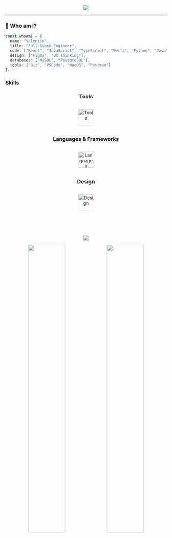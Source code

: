 <!-- Banner with aesthetic gradient -->
<!-- Banner with aesthetic gradient -->
<!-- Banner with aesthetic gradient -->
<div align="center">
  <img src="https://capsule-render.vercel.app/api?type=waving&color=0:36D1DC,100:5B86E5&height=200&section=header&text=valentin%20-%20CS%20Student%20and%20Developer&fontSize=35&fontAlignY=40&textColor=ffffff" />
</div>

---

### 🧠 Who am I?

```ts
const whoAmI = {
  name: "Valentin",
  title: "Full-Stack Engineer",
  code: ["React", "JavaScript", "TypeScript", "Swift", "Python", "Java", "Node.js"],
  design: ["Figma", "UX Thinking"],
  databases: ["MySQL", "PostgreSQL"],
  tools: ["Git", "VSCode", "macOS", "Postman"]
};
```

### Skills
<h3 align="center" style="font-weight: bold">
    Tools
</h3>
<div align="center" style="margin: 20px 0;">
    <img src="https://skillicons.dev/icons?i=idea,vscode,git,github,docker,postman" alt="Tools" style="display: inline-block; margin: 10px; height: 50px;">
</div>
<h3 align="center" style="font-weight: bold">
    Languages & Frameworks
</h3>
<div align="center" style="margin: 20px 0;">
    <img src="https://skillicons.dev/icons?i=html,css,js,java,ts,swift,python,react,nodejs,express," alt="Languages" style="display: inline-block; margin: 10px; height: 50px;">
</div>

<h3 align="center" style="font-weight: bold">
    Design
</h3>
<div align="center" style="margin: 20px 0;">
    <img src="https://skillicons.dev/icons?i=figma,tailwind,bootstrap" alt="Design" style="display: inline-block; margin: 10px; height: 50px;">
</div>
</br>
</br>

<p align="center">
  <a href="mailto:hello@valentinm.dev"><img src="https://img.shields.io/badge/Email-0078D4?style=for-the-badge&logo=mail&logoColor=white"/></a>
</p>


<p align="center">
  <img src="https://github-readme-stats.vercel.app/api?username=vali-codes&show_icons=true&count_private=true&hide=prs&theme=tokyonight&border_radius=10&custom_title=My%20GitHub%20Stats" width="48%" />
  <img src="https://github-readme-streak-stats.herokuapp.com/?user=vali-codes&theme=tokyonight&date_format=M%20j%5B%2C%20Y%5D&border=DDDDDD&fire=DD5E89" width="48%" />
</p>







